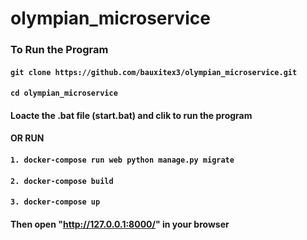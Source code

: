 # olympian_microservice

### To Run the Program

#### `git clone https://github.com/bauxitex3/olympian_microservice.git` 

#### `cd olympian_microservice` 

#### Loacte the .bat file (start.bat) and clik to run the program 
#### OR  RUN

#### `1. docker-compose run web python manage.py migrate`

#### `2. docker-compose build` 

#### `3. docker-compose up` 

#### Then open "http://127.0.0.1:8000/" in your browser
